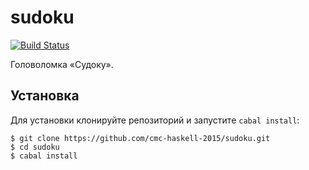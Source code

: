 # sudoku

[![Build Status](https://travis-ci.org/cmc-haskell-2015/sudoku.svg?branch=master)](https://travis-ci.org/cmc-haskell-2015/sudoku)

Головоломка «Судоку».

## Установка

Для установки клонируйте репозиторий и запустите `cabal install`:

```
$ git clone https://github.com/cmc-haskell-2015/sudoku.git
$ cd sudoku
$ cabal install
```
